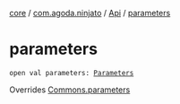 [core](../../index.md) / [com.agoda.ninjato](../index.md) / [Api](index.md) / [parameters](./parameters.md)

# parameters

`open val parameters: `[`Parameters`](../../com.agoda.ninjato.http/-parameters/index.md)

Overrides [Commons.parameters](../../com.agoda.ninjato.dsl/-commons/parameters.md)

